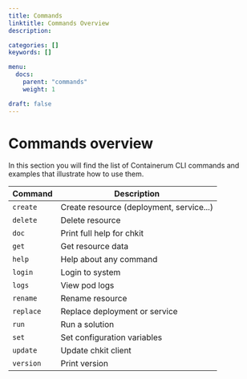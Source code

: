 ```yaml
---
title: Commands
linktitle: Commands Overview
description:

categories: []
keywords: []

menu:
  docs:
    parent: "commands"
    weight: 1

draft: false
---
```


# Commands overview

In this section you will find the list of Containerum CLI commands and examples that illustrate how to use them.

| Command   |          Description                     |
|-----------|------------------------------------------|
|`create`   | Create resource (deployment, service...) |
|`delete`   | Delete resource                          |
|`doc`      | Print full help for chkit                |
|`get`      | Get resource data                        |
|`help`     | Help about any command            |
|`login`    | Login to system            |
|`logs`     | View pod logs            |
|`rename`   | Rename resource           |
|`replace`  | Replace deployment or service           |
|`run`      | Run a solution           |
|`set`      | Set configuration variables            |
|`update`   | Update chkit client            |
|`version`  | Print version           |
